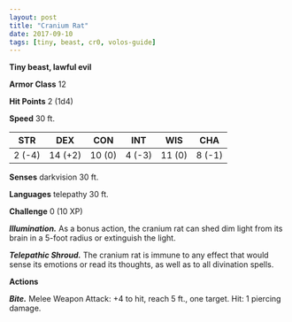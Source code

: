 ```yaml
---
layout: post
title: "Cranium Rat"
date: 2017-09-10
tags: [tiny, beast, cr0, volos-guide]
---
```


**Tiny beast, lawful evil**

**Armor Class** 12

**Hit Points** 2 (1d4)

**Speed** 30 ft.

|   STR   |   DEX   |   CON   |   INT   |   WIS   |   CHA   |
|:-----:|:-----:|:-----:|:-----:|:-----:|:-----:|
| 2 (-4) | 14 (+2) | 10 (0) | 4 (-3) | 11 (0) | 8 (-1) |

**Senses** darkvision 30 ft.

**Languages** telepathy 30 ft.

**Challenge** 0 (10 XP)

***Illumination.*** As a bonus action, the cranium rat can shed dim light from its brain in a 5-foot radius or extinguish the light.

***Telepathic Shroud.*** The cranium rat is immune to any effect that would sense its emotions or read its thoughts, as well as to all divination spells.

**Actions**

***Bite.*** Melee Weapon Attack: +4 to hit, reach 5 ft., one target. Hit: 1 piercing damage.

